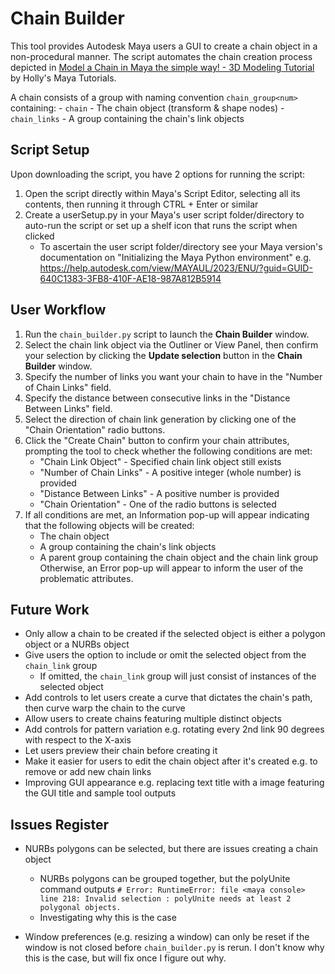 # Chain Builder

This tool provides Autodesk Maya users a GUI to create a chain object in a non-procedural manner. The script automates the chain creation process depicted in [Model a Chain in Maya the simple way! - 3D Modeling Tutorial](https://www.youtube.com/watch?v=OGrMSgIYQWY) by Holly's Maya Tutorials.

A chain consists of a group with naming convention `chain_group<num>` containing:
    - `chain` - The chain object (transform & shape nodes)
    - `chain_links` - A group containing the chain's link objects

## Script Setup

Upon downloading the script, you have 2 options for running the script:
1. Open the script directly within Maya's Script Editor, selecting all its contents, then running it through CTRL + Enter or similar
2. Create a userSetup.py in your Maya's user script folder/directory to auto-run the script or set up a shelf icon that runs the script when clicked
    - To ascertain the user script folder/directory see your Maya version's documentation on "Initializing the Maya Python environment" e.g. https://help.autodesk.com/view/MAYAUL/2023/ENU/?guid=GUID-640C1383-3FB8-410F-AE18-987A812B5914

## User Workflow

1. Run the `chain_builder.py` script to launch the **Chain Builder** window.
2. Select the chain link object via the Outliner or View Panel, then confirm your selection by clicking the **Update selection** button in the **Chain Builder** window.
3. Specify the number of links you want your chain to have in the "Number of Chain Links" field.
4. Specify the distance between consecutive links in the "Distance Between Links" field.
5. Select the direction of chain link generation by clicking one of the "Chain Orientation" radio buttons.
6. Click the "Create Chain" button to confirm your chain attributes, prompting the tool to check whether the following conditions are met:
    - "Chain Link Object" - Specified chain link object still exists
    - "Number of Chain Links" - A positive integer (whole number) is provided
    - "Distance Between Links" - A positive number is provided
    - "Chain Orientation" - One of the radio buttons is selected
7. If all conditions are met, an Information pop-up will appear indicating that the following objects will be created:
    - The chain object
    - A group containing the chain's link objects
    - A parent group containing the chain object and the chain link group
    Otherwise, an Error pop-up will appear to inform the user of the problematic attributes.

## Future Work

- Only allow a chain to be created if the selected object is either a polygon object or a NURBs object
- Give users the option to include or omit the selected object from the `chain_link` group
    - If omitted, the `chain_link` group will just consist of instances of the selected object
- Add controls to let users create a curve that dictates the chain's path, then curve warp the chain to the curve
- Allow users to create chains featuring multiple distinct objects
- Add controls for pattern variation e.g. rotating every 2nd link 90 degrees with respect to the X-axis
- Let users preview their chain before creating it
- Make it easier for users to edit the chain object after it's created e.g. to remove or add new chain links
- Improving GUI appearance e.g. replacing text title with a image featuring the GUI title and sample tool outputs

## Issues Register

- NURBs polygons can be selected, but there are issues creating a chain object
    - NURBs polygons can be grouped together, but the polyUnite command outputs `# Error: RuntimeError: file <maya console> line 218: Invalid selection : polyUnite needs at least 2 polygonal objects.`
    - Investigating why this is the case

- Window preferences (e.g. resizing a window) can only be reset if the window is not closed before `chain_builder.py` is rerun. I don't know why this is the case, but will fix once I figure out why.
